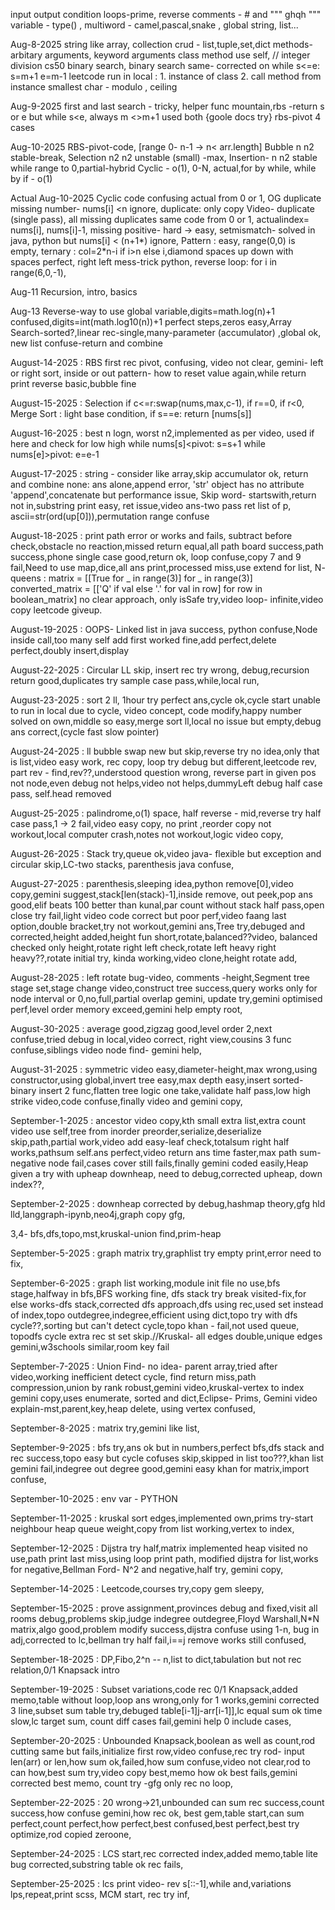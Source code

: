 input output
condition loops-prime, reverse
comments - # and """ ghqh """
variable - type() , multiword - camel,pascal,snake , global
string, list...

Aug-8-2025
string like array, collection crud - list,tuple,set,dict
methods-arbitary arguments, keyword arguments
class method use self, // integer division
cs50 binary search, binary search same- corrected on while s<=e: s=m+1 e=m-1
leetcode run in local : 1. instance of class 2. call method from instance
smallest char - modulo , ceiling

Aug-9-2025
first and last search - tricky, helper func
mountain,rbs -return s or e but while s<e, always m <>m+1 used both {goole docs try}
rbs-pivot 4 cases

Aug-10-2025
RBS-pivot-code, [range 0- n-1 -> n< arr.length]
Bubble n n2 stable-break,
Selection n2 n2 unstable (small) -max,
Insertion- n n2 stable while range to 0,partial-hybrid
Cyclic - o(1), 0-N, actual,for by while, while by if - o(1)

Actual Aug-10-2025
Cyclic code confusing actual from 0 or 1, OG duplicate
missing number- nums[i] <n ignore, duplicate: only copy
Video- duplicate (single pass), all missing duplicates same code
from 0 or 1, actualindex= nums[i], nums[i]-1,
missing positive- hard -> easy, setmismatch- solved in java, python but nums[i] < (n+1\*) ignore,
Pattern : easy, range(0,0) is empty, ternary : col=2\*n-i if i>n else i,diamond spaces
up down with spaces perfect, right left mess-trick python, reverse loop: for i in range(6,0,-1),

Aug-11 Recursion, intro, basics

Aug-13 Reverse-way to use global variable,digits=math.log(n)+1 confused,digits=int(math.log10(n))+1 perfect
steps,zeros easy,Array Search-sorted?,linear rec-single,many-parameter (accumulator) ,global ok, new list confuse-return and combine

August-14-2025 : RBS first rec pivot, confusing, video not clear, gemini- left or right sort, inside or out
pattern- how to reset value again,while return print reverse basic,bubble fine

August-15-2025 : Selection if c<=r:swap(nums,max,c-1), if r==0, if r<0, Merge Sort : light base condition, if s==e: return [nums[s]]

August-16-2025 : best n logn, worst n2,implemented as per video, used if here and check for low high while nums[s]<pivot: s=s+1 while nums[e]>pivot: e=e-1

August-17-2025 : string - consider like array,skip accumulator ok, return and combine none: ans alone,append error, 'str' object has no attribute 'append',concatenate but performance issue,
Skip word- startswith,return not in,substring print easy, ret issue,video ans-two pass ret list of p,
ascii=str(ord(up[0])),permutation range confuse

August-18-2025 : print path error or works and fails, subtract before check,obstacle no reaction,missed return equal,all path board success,path success,phone single case good,return ok, loop confuse,copy 7 and 9 fail,Need to use map,dice,all ans print,processed miss,use extend for list,
N- queens : matrix = [[True for _ in range(3)] for \_ in range(3)]
converted_matrix = [['Q' if val else '.' for val in row] for row in boolean_matrix]
no clear approach, only isSafe try,video loop- infinite,video copy leetcode giveup.

August-19-2025 : OOPS- Linked list in java success, python confuse,Node inside call,too many self add first worked fine,add perfect,delete perfect,doubly insert,display

August-22-2025 : Circular LL skip, insert rec try wrong, debug,recursion return good,duplicates try sample case pass,while,local run,

August-23-2025 : sort 2 ll, 1hour try perfect ans,cycle ok,cycle start unable to run in local due to cycle,
video concept, code modify,happy number solved on own,middle so easy,merge sort ll,local no issue but empty,debug ans correct,(cycle fast slow pointer)

August-24-2025 : ll bubble swap new but skip,reverse try no idea,only that is list,video easy work,
rec copy, loop try debug but different,leetcode rev, part rev - find,rev??,understood question wrong, reverse part in given pos not node,even debug not helps,video not helps,dummyLeft debug half case pass,
self.head removed

August-25-2025 : palindrome,o(1) space, half reverse - mid,reverse try half case pass,1 -> 2 fail,video easy copy, no print ,reorder copy not workout,local computer crash,notes not workout,logic video copy,

August-26-2025 : Stack try,queue ok,video java- flexible but exception and circular skip,LC-two stacks,
parenthesis java confuse,

August-27-2025 : parenthesis,sleeping idea,python remove[0],video copy,gemini suggest,stack[len(stack)-1],inside remove, out peek,pop ans good,elif beats 100 better than kunal,par count without stack half pass,open close try fail,light video code correct but poor perf,video faang last option,double bracket,try not workout,gemini ans,Tree try,debuged and corrected,height added,height fun short,rotate,balanced??video,
balanced checked only height,rotate right left check,rotate left heavy right heavy??,rotate initial try,
kinda working,video clone,height rotate add,

August-28-2025 : left rotate bug-video, comments -height,Segment tree stage set,stage change video,construct tree success,query works only for node interval or 0,no,full,partial overlap gemini,
update try,gemini optimised perf,level order memory exceed,gemini help empty root,

August-30-2025 : average good,zigzag good,level order 2,next confuse,tried debug in local,video correct,
right view,cousins 3 func confuse,siblings video node find- gemini help,

August-31-2025 : symmetric video easy,diameter-height,max wrong,using constructor,using global,invert tree easy,max depth easy,insert sorted-binary insert 2 func,flatten tree logic one take,validate half pass,low high strike video,code confuse,finally video and gemini copy,

September-1-2025 : ancestor video copy,kth small extra list,extra count video use self,tree from inorder preorder,serialize,deserialize skip,path,partial work,video add easy-leaf check,totalsum right half works,pathsum self.ans perfect,video return ans time faster,max path sum-negative node fail,cases cover still fails,finally gemini coded easily,Heap given a try with upheap downheap, need to debug,corrected upheap, down index??,

September-2-2025 : downheap corrected by debug,hashmap theory,gfg hld lld,langgraph-ipynb,neo4j,graph copy gfg,

3,4- bfs,dfs,topo,mst,kruskal-union find,prim-heap

September-5-2025 : graph matrix try,graphlist try empty print,error need to fix,

September-6-2025 : graph list working,module init file no use,bfs stage,halfway in bfs,BFS working fine,
dfs stack try break visited-fix,for else works-dfs stack,corrected dfs approach,dfs using rec,used set instead of index,topo outdegree,indegree,efficient using dict,topo try with dfs cycle??,sorting but can't detect cycle,topo khan - fail,not used queue, topodfs cycle extra rec st set skip.//Kruskal- all edges double,unique edges gemini,w3schools similar,room key fail

September-7-2025 : Union Find- no idea- parent array,tried after video,working inefficient detect cycle,
find return miss,path compression,union by rank robust,gemini video,kruskal-vertex to index gemini copy,uses enumerate, sorted and dict,Eclipse- Prims, Gemini video explain-mst,parent,key,heap delete, using vertex confused,

September-8-2025 : matrix try,gemini like list,

September-9-2025 : bfs try,ans ok but in numbers,perfect bfs,dfs stack and rec success,topo easy but cycle cofuses skip,skipped in list too???,khan list gemini fail,indegree out degree good,gemini easy khan for matrix,import confuse,

September-10-2025 : env var - PYTHON

September-11-2025 : kruskal sort edges,implemented own,prims try-start neighbour heap queue weight,copy from list working,vertex to index,

September-12-2025 : Dijstra try half,matrix implemented heap visited no use,path print last miss,using loop print path, modified dijstra for list,works for negative,Bellman Ford- N^2 and negative,half try,
gemini copy,

September-14-2025 : Leetcode,courses try,copy gem sleepy,

September-15-2025 : prove assignment,provinces debug and fixed,visit all rooms debug,problems skip,judge indegree outdegree,Floyd Warshall,N\*N matrix,algo good,problem modify success,dijstra confuse using 1-n,
bug in adj,corrected to lc,bellman try half fail,i==j remove works still confused,

September-18-2025 : DP,Fibo,2^n -- n,list to dict,tabulation but not rec relation,0/1 Knapsack intro

September-19-2025 : Subset variations,code rec 0/1 Knapsack,added memo,table without loop,loop ans wrong,only for 1 works,gemini corrected 3 line,subset sum table try,debuged table[i-1]j-arr[i-1]],lc equal sum ok time slow,lc target sum, count diff cases fail,gemini help 0 include cases,

September-20-2025 : Unbounded Knapsack,boolean as well as count,rod cutting same but fails,initialize first row,video confuse,rec try rod- input len(arr) or len,how sum ok,failed,how sum confuse,video not clear,rod to can how,best sum try,video copy best,memo how ok best fails,gemini corrected best memo,
count try -gfg only rec no loop,

September-22-2025 : 20 wrong->21,unbounded can sum rec success,count success,how confuse gemini,how rec ok,
best gem,table start,can sum perfect,count perfect,how perfect,best confused,best perfect,best try optimize,rod copied zeroone,

September-24-2025 : LCS start,rec corrected index,added memo,table lite bug corrected,substring table ok rec fails,

September-25-2025 : lcs print video- rev s[::-1],while and,variations lps,repeat,print scss, MCM start,
rec try inf,
